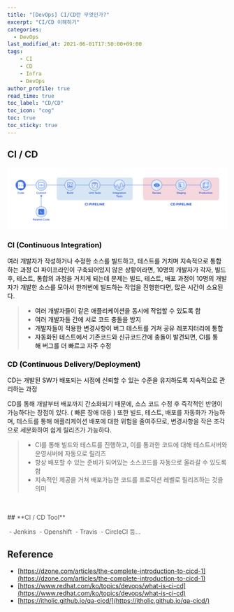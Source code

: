 ```yaml
---
title: "[DevOps] CI/CD란 무엇인가?"
excerpt: "CI/CD 이해하기"
categories: 
  - DevOps
last_modified_at: 2021-06-01T17:50:00+09:00
tags: 
    - CI
    - CD
    - Infra
    - DevOps
author_profile: true
read_time: true
toc_label: "CD/CD" 
toc_icon: "cog" 
toc: true
toc_sticky: true
---
```


## CI / CD

![image.png](https://github.com/youngfromseoul/youngfromseoul.github.io/blob/master/assets/images/cicd.png?raw=true)

### <span style="color:#000">CI (Continuous Integration)</span>

<span style="color:#000">여러 개발자가 작성하거나 수정한 소스를 빌드하고, 테스트를 거치며 지속적으로 통합 하는 과정</span>
<span style="color:#000"></span>
<span style="color:#000">CI 파이프라인이 구축되어있지 않은 상황이라면, 10명의 개발자가 각자, 빌드 후, 테스트, 통합의 과정을 거치게 되는데</span>
<span style="color:#000">문제는 빌드, 테스트, 배포 과정이 10명의 개발자가 개발한 소스를 모아서 한꺼번에 빌드하는 작업을 진행한다면, 많은 시간이 소요된다.</span>
<span style="color:#000"></span>

> * <span style="color:#000">여러 개발자들이 같은 애플리케이션을 동시에 작업할 수 있도록 함</span>
> * <span style="color:#000">여러 개발자들 간에 서로 코드 충돌을 방지</span>
> * <span style="color:#000">개발자들이 적용한 변경사항이 버그 테스트를 거쳐 공유 레포지터리에 통합</span>
> * <span style="color:#000">자동화된 테스트에서 기존코드와 신규코드간에 충돌이 발견되면, CI를 통해 버그를 더 빠르고 자주 수정</span>

<span style="color:#000"></span>
<span style="color:#000"></span>

### <span style="color:#000">CD (Continuous Delivery/Deployment)</span>

<span style="color:#000">CD는 개발된 SW가 배포되는 시점에 신뢰할 수 있는 수준을 유지하도록 지속적으로 관리하는 과정</span>

CD를 통해 개발부터 배포까지 간소화되기 때문에, 소스 코드 수정 후 즉각적인 반영이 가능하다는 장점이 있다. ( 빠른 장애 대응 )
또한 빌드, 테스트, 배포를 자동화가 가능하며, 테스트를 통해 애플리케이션 배포에 대한 위험을 줄여주므로, 변경사항을 작은 조각으로 세분화하여 쉽게 릴리즈가 가능하다.
<span style="color:#000"></span>

> * CI를 통해 빌드와 테스트를 진행하고, 이를 통과한 코드에 대해 테스트서버와 운영서버에 자동으로 릴리즈
> * 항상 배포할 수 있는 준비가 되어있는 소스코드를 자동으로 올라갈 수 있도록 함
> * 지속적인 제공을 거쳐 배포가능한 코드를 프로덕션 레벨로 릴리즈하는 것을 의미

<br>
<br>
## <span style="color:  #555555;;">**CI / CD Tool**</span>

<span style="color:  #555555;;"> - Jenkins</span>
<span style="color:  #555555;;"> - Openshift</span>
<span style="color:  #555555;;"> - Travis</span>
<span style="color:  #555555;;"> - CircleCI 등...</span>

## Reference

* [https://dzone.com/articles/the-complete-introduction-to-cicd-1](https://dzone.com/articles/the-complete-introduction-to-cicd-1)
* [https://www.redhat.com/ko/topics/devops/what-is-ci-cd](https://www.redhat.com/ko/topics/devops/what-is-ci-cd)
* [https://itholic.github.io/qa-cicd/](https://itholic.github.io/qa-cicd/)
